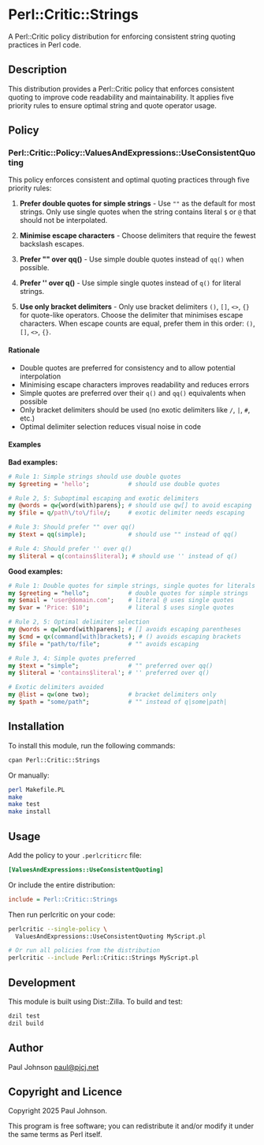 # Perl::Critic::Strings

A Perl::Critic policy distribution for enforcing consistent string quoting
practices in Perl code.

## Description

This distribution provides a Perl::Critic policy that enforces consistent
quoting to improve code readability and maintainability. It applies five
priority rules to ensure optimal string and quote operator usage.

## Policy

### Perl::Critic::Policy::ValuesAndExpressions::UseConsistentQuoting

This policy enforces consistent and optimal quoting practices through five
priority rules:

1. **Prefer double quotes for simple strings** - Use `""` as the default for
   most strings. Only use single quotes when the string contains literal `$`
   or `@` that should not be interpolated.

2. **Minimise escape characters** - Choose delimiters that require the fewest
   backslash escapes.

3. **Prefer "" over qq()** - Use simple double quotes instead of `qq()`
   when possible.

4. **Prefer '' over q()** - Use simple single quotes instead of `q()` for
   literal strings.

5. **Use only bracket delimiters** - Only use bracket delimiters `()`, `[]`,
   `<>`, `{}` for quote-like operators. Choose the delimiter that minimises
   escape characters. When escape counts are equal, prefer them in this
   order: `()`, `[]`, `<>`, `{}`.

#### Rationale

- Double quotes are preferred for consistency and to allow potential
  interpolation
- Minimising escape characters improves readability and reduces errors
- Simple quotes are preferred over their `q()` and `qq()` equivalents when
  possible
- Only bracket delimiters should be used (no exotic delimiters like `/`,
  `|`, `#`, etc.)
- Optimal delimiter selection reduces visual noise in code

#### Examples

**Bad examples:**

```perl
# Rule 1: Simple strings should use double quotes
my $greeting = 'hello';           # should use double quotes

# Rule 2, 5: Suboptimal escaping and exotic delimiters
my @words = qw{word(with)parens}; # should use qw[] to avoid escaping
my $file = q/path\/to\/file/;     # exotic delimiter needs escaping

# Rule 3: Should prefer "" over qq()
my $text = qq(simple);            # should use "" instead of qq()

# Rule 4: Should prefer '' over q()
my $literal = q(contains$literal); # should use '' instead of q()
```

**Good examples:**

```perl
# Rule 1: Double quotes for simple strings, single quotes for literals
my $greeting = "hello";           # double quotes for simple strings
my $email = 'user@domain.com';    # literal @ uses single quotes
my $var = 'Price: $10';           # literal $ uses single quotes

# Rule 2, 5: Optimal delimiter selection
my @words = qw[word(with)parens]; # [] avoids escaping parentheses
my $cmd = qx(command[with]brackets); # () avoids escaping brackets
my $file = "path/to/file";        # "" avoids escaping

# Rule 3, 4: Simple quotes preferred
my $text = "simple";              # "" preferred over qq()
my $literal = 'contains$literal'; # '' preferred over q()

# Exotic delimiters avoided
my @list = qw(one two);           # bracket delimiters only
my $path = "some/path";           # "" instead of q|some|path|
```

## Installation

To install this module, run the following commands:

```bash
cpan Perl::Critic::Strings
```

Or manually:

```bash
perl Makefile.PL
make
make test
make install
```

## Usage

Add the policy to your `.perlcriticrc` file:

```ini
[ValuesAndExpressions::UseConsistentQuoting]
```

Or include the entire distribution:

```ini
include = Perl::Critic::Strings
```

Then run perlcritic on your code:

```bash
perlcritic --single-policy \
  ValuesAndExpressions::UseConsistentQuoting MyScript.pl

# Or run all policies from the distribution
perlcritic --include Perl::Critic::Strings MyScript.pl
```

## Development

This module is built using Dist::Zilla. To build and test:

```bash
dzil test
dzil build
```

## Author

Paul Johnson <paul@pjcj.net>

## Copyright and Licence

Copyright 2025 Paul Johnson.

This program is free software; you can redistribute it and/or modify
it under the same terms as Perl itself.
